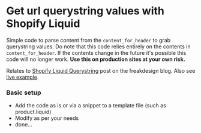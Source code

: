 # Get url querystring values with Shopify Liquid
Simple code to parse content from the `content_for_header` to grab querystring values. Do note that this code relies entirely on the contents in `content_for_header`. If the contents change in the future it's possible this code will no longer work. **Use this on production sites at your own risk.**

Relates to [Shopify Liquid Querystring](http://freakdesign.com.au/blogs/news/get-the-url-querystring-values-with-liquid-in-shopify) post on the freakdesign blog. Also see [live example](https://jasons-experiments.myshopify.com/collections/all/products/3-4-sleeve-kimono-dress-coral-1?ref=freakdesign).


### Basic setup
- Add the code as is or via a snippet to a template file (such as product.liquid)
- Modify as per your needs
- done...